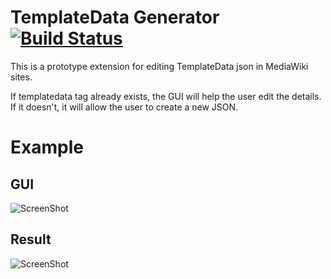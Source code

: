 TemplateData Generator [![Build Status](https://travis-ci.org/mooeypoo/MediaWiki-TemplateDataGenerator.png?branch=master)](https://travis-ci.org/mooeypoo/MediaWiki-TemplateDataGenerator)
======================

This is a prototype extension for editing TemplateData json in MediaWiki sites.

If templatedata tag already exists, the GUI will help the user edit the details. If it doesn't, it will allow the user to create a new JSON.

# Example

## GUI
![ScreenShot](http://moriel.smarterthanthat.com/wp-content/uploads/2013/07/tdg_2.png)

## Result
![ScreenShot](http://moriel.smarterthanthat.com/wp-content/uploads/2013/07/tdg_1.png)

